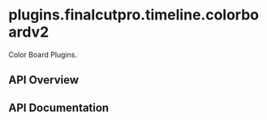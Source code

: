 # plugins.finalcutpro.timeline.colorboardv2

Color Board Plugins.

## API Overview

## API Documentation

